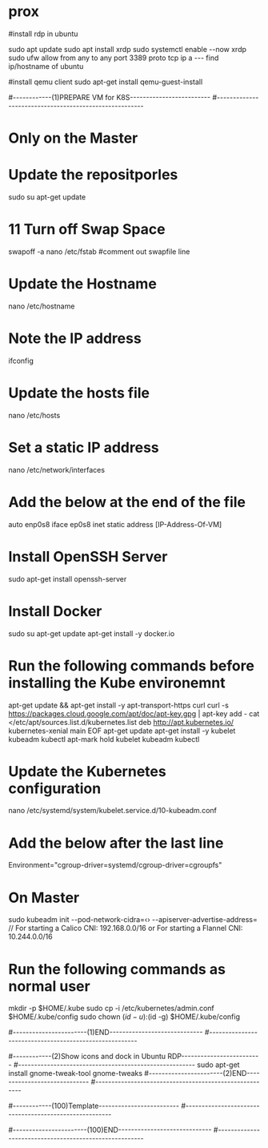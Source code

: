 # prox

#install rdp in ubuntu

sudo apt update
sudo apt install xrdp
sudo systemctl enable --now xrdp
sudo ufw allow from any to any port 3389 proto tcp
ip a --- find ip/hostname of ubuntu


#install qemu client
sudo apt-get install qemu-guest-install


#------------(1)PREPARE VM for K8S-------------------------
#-------------------------------------------------------

# Only on the Master
# Update the repositporles
sudo su
apt-get update

# 11 Turn off Swap Space
swapoff -a
nano /etc/fstab       #comment out swapfile line

# Update the Hostname
nano /etc/hostname

# Note the IP address
ifconfig

# Update the hosts file
nano /etc/hosts

# Set a static IP address
nano /etc/network/interfaces

# Add the below at the end of the file
auto enp0s8
iface ep0s8 inet static
address [IP-Address-Of-VM]
  
# Install OpenSSH Server
sudo apt-get install openssh-server

# Install Docker
sudo su
apt-get update
apt-get install -y docker.io

# Run the following commands before installing the Kube environemnt
apt-get update && apt-get install -y apt-transport-https curl
curl -s https://packages.cloud.google.com/apt/doc/apt-key.gpg | apt-key add -
cat <<EOF >/etc/apt/sources.list.d/kubernetes.list
deb http://apt.kubernetes.io/ kubernetes-xenial main
EOF
apt-get update
apt-get install -y kubelet kubeadm kubectl
apt-mark hold kubelet kubeadm kubectl
  
  
# Update the Kubernetes configuration
nano /etc/systemd/system/kubelet.service.d/10-kubeadm.conf
  
# Add the below after the last line
Environment="cgroup-driver=systemd/cgroup-driver=cgroupfs"
  
  
  
  
  
# On Master
sudo kubeadm init --pod-network-cidra=‹› --apiserver-advertise-address=<ip-address-of-master>
// For starting a Calico CNI: 192.168.0.0/16 or For starting a Flannel CNI: 10.244.0.0/16
  
# Run the following commands as normal user
mkdir -p $HOME/.kube
sudo cp -i /etc/kubernetes/admin.conf $HOME/.kube/config
sudo chown $(id -u):$(id -g) $HOME/.kube/config


#-----------------------(1)END-----------------------------
#-------------------------------------------------------




#------------(2)Show icons and dock in Ubuntu RDP-------------------------
#-------------------------------------------------------
sudo apt-get install gnome-tweak-tool
gnome-tweaks
#-----------------------(2)END-----------------------------
#-------------------------------------------------------








#------------(100)Template-------------------------
#-------------------------------------------------------



#-----------------------(100)END-----------------------------
#-------------------------------------------------------
